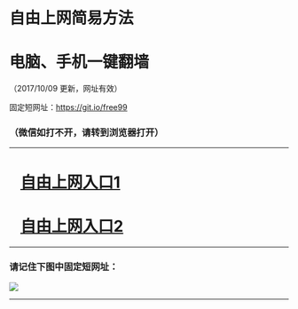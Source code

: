 ﻿# 自由上网简易方法

# 电脑、手机一键翻墙

（2017/10/09 更新，网址有效）

固定短网址：https://git.io/free99

### （微信如打不开，请转到浏览器打开）


***





# &nbsp;&nbsp; <a href="http://ft2849915955.fwq-tz-1001.info/fwqtz01.html?t=100900118442 " target="_blank">自由上网入口1</a>
# &nbsp;&nbsp; <a href="http://ft1858832004.fwq-tz-1002.info/fwqtz02.html?t=100900118846 " target="_blank">自由上网入口2</a>
***

### 请记住下图中固定短网址：

<img src="https://s3-us-west-2.amazonaws.com/fwq-1001/yjfq-20170905okok.png" /> 


***

